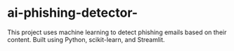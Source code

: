 # ai-phishing-detector-
This project uses machine learning to detect phishing emails based on their content. Built using Python, scikit-learn, and Streamlit.
